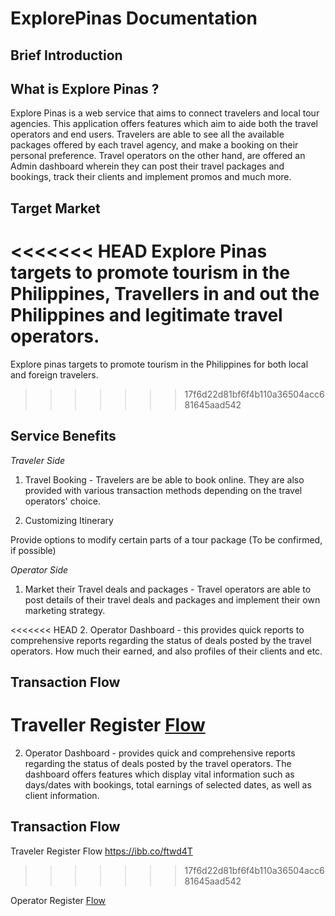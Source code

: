 # ExplorePinas Documentation

## Brief Introduction

## What is Explore Pinas ?

Explore Pinas is a web service that aims to connect travelers and local tour agencies. This application offers features which aim to aide both the travel operators and end users. Travelers are able to see all the available packages offered by each travel agency, and make a booking on their personal preference. Travel operators on the other hand, are offered an Admin dashboard wherein they can post their travel packages and bookings, track their clients and implement promos and much more. 

## Target Market

<<<<<<< HEAD
Explore Pinas targets to promote tourism in the Philippines, Travellers in and out the Philippines and legitimate travel operators.
=======
Explore pinas targets to promote tourism in the Philippines for both local and foreign travelers.
>>>>>>> 17f6d22d81bf6f4b110a36504acc681645aad542

## Service Benefits

_Traveler Side_

1.  Travel Booking - Travelers are be able to book online. They are also provided with various transaction methods depending on the travel operators' choice.

2.  Customizing Itinerary

Provide options to modify certain parts of a tour package (To be confirmed, if possible)

_Operator Side_

1.  Market their Travel deals and packages - Travel operators are able to post details of their travel deals and packages and implement their own marketing strategy.

<<<<<<< HEAD
2.  Operator Dashboard - this provides quick reports to comprehensive reports regarding the status of deals posted by the travel operators. How much their earned, and also profiles of their clients and etc.

## Transaction Flow

Traveller Register [Flow](https://ibb.co/ftwd4T)
=======
2)  Operator Dashboard - provides quick and comprehensive reports regarding the status of deals posted by the travel operators. The dashboard offers features which display vital information such as days/dates with bookings, total earnings of selected dates, as well as client information.

## Transaction Flow

Traveler Register Flow
https://ibb.co/ftwd4T
>>>>>>> 17f6d22d81bf6f4b110a36504acc681645aad542

Operator Register [Flow](https://ibb.co/kSMaJo)
